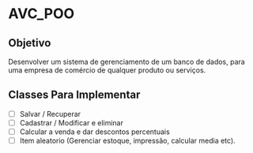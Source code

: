# AVC_POO

## Objetivo

Desenvolver um sistema de gerenciamento de um banco de dados, para uma empresa de comércio de qualquer produto ou serviços.

## Classes Para Implementar

- [ ] Salvar / Recuperar
- [ ] Cadastrar / Modificar e eliminar
- [ ] Calcular a venda e dar descontos percentuais
- [ ] Item aleatorio (Gerenciar estoque, impressão, calcular media etc).
